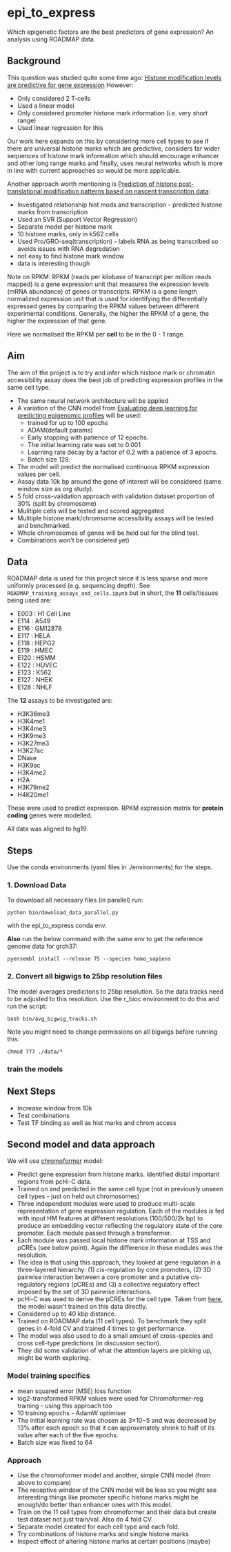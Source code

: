 # epi_to_express
Which epigenetic factors are the best predictors of gene expression? An analysis using ROADMAP data.

## Background
This question was studied quite some time ago: [
Histone modification levels are predictive for gene expression](https://www.pnas.org/doi/10.1073/pnas.0909344107#:~:text=Using%20the%20trained%20model%20parameters,0.82%2C%20respectively)
However:
* Only considered 2 T-cells
* Used a linear model
* Only considered promoter histone mark information (i.e. very short range)
* Used linear regression for this

Our work here expands on this by considering more cell types to see if there are universal histone marks
which are predictive, considers far wider sequences of histone mark information which should encourage
enhancer and other long range marks and finally, uses neural networks which is more in line with current
approaches so would be more applicable.

Another approach worth mentioning is 
[Prediction of histone post-translational modification patterns based on nascent transcription data](https://www.nature.com/articles/s41588-022-01026-x):
* Investigated relationship hist mods and transcription - predicted histone marks from transcription
* Used an SVR (Support Vector Regression)
* Separate model per histone mark
* 10 histone marks, only in k562 cells
* Used Pro/GRO-seq(transcription) - labels RNA as being transcribed so avoids issues with RNA degredation
* not easy to find histone mark window
* data is interesting though

Note on RPKM: RPKM (reads per kilobase of transcript per million reads mapped) is a gene expression unit 
that measures the expression levels (mRNA abundance) of genes or transcripts. RPKM is a gene length 
normalized expression unit that is used for identifying the differentially expressed genes by comparing 
the RPKM values between different experimental conditions. Generally, the higher the RPKM of a gene, 
the higher the expression of that gene. 

Here we normalised the RPKM per **cell** to be in the 0 - 1 range.

## Aim
The aim of the project is to try and infer which histone mark or chromatin accessibility assay
does the best job of predicting expression profiles in the same cell type.

* The same neural network architecture will be applied
* A variation of the CNN model from [Evaluating deep learning for predicting epigenomic profiles](https://www.biorxiv.org/content/10.1101/2022.04.29.490059v1.full) 
will be used: 
    * trained for up to 100 epochs 
    * ADAM(default params)
    * Early stopping with patience of 12 epochs.
    * The initial learning rate was set to 0.001 
    * Learning rate decay by a factor of 0.2 with a patience of 3 epochs. 
    * Batch size 128.
* The model will predict the normalised continuous RPKM expression values per cell.
* Assay data 10k bp around the gene of interest will be considered (same window size as org study).
* 5 fold cross-validation approach with validation dataset proportion of 30% (split by chromosome)
* Mulitiple cells will be tested and scored aggregated
* Mulitiple histone mark/chromsome accessibility assays will be tested and benchmarked.
* Whole chromosomes of genes will be held out for the blind test.
* Combinations won't be considered yet)

## Data
ROADMAP data is used for this project since it is less sparse and more uniformly processed (e.g.
sequencing depth). See `ROADMAP_training_assays_and_cells.ipynb` but in short, the **11** cells/tissues 
being used are:
* E003 : H1 Cell Line
* E114 : A549
* E116 : GM12878
* E117 : HELA
* E118 : HEPG2
* E119 : HMEC
* E120 : HSMM
* E122 : HUVEC
* E123 : K562
* E127 : NHEK
* E128 : NHLF

The **12** assays to be investigated are:
* H3K36me3
* H3K4me1
* H3K4me3
* H3K9me3
* H3K27me3
* H3K27ac
* DNase
* H3K9ac
* H3K4me2
* H2A
* H3K79me2
* H4K20me1

These were used to predict expression. RPKM expression matrix for **protein coding** genes were modelled.

All data was aligned to hg19.

## Steps

Use the conda environments (yaml files in ./environments) for the steps.

### 1. Download Data

To download all necessary files (in parallel) run:

```
python bin/download_data_parallel.py
```

with the epi_to_express conda env.

**Also** run the below command with the same env to get the reference genome data for grch37:

```
pyensembl install --release 75 --species homo_sapiens
```

### 2. Convert all bigwigs to 25bp resolution files

The model averages predicitons to 25bp resolution. So the data tracks need to be
adjusted to this resolution. Use the r_bioc environment to do this and run the script:

```
bash bin/avg_bigwig_tracks.sh
```

Note you might need to change permissions on all bigwigs before running this:

```
chmod 777 ./data/*
```

### train the models


## Next Steps
* Increase window from 10k
* Test combinations
* Test TF binding as well as hist marks and chrom access


## Second model and data approach

We will use [chromoformer](https://www.nature.com/articles/s41467-022-34152-5) model:
* Predict gene expression from histone marks. Identified distal important regions from pcHi-C data.
* Trained on and predicted in the same cell type (not in previously unseen cell types - just on held out chromosomes)
* Three independent modules were used to produce multi-scale representation of gene expression regulation. Each of the modules is fed with input HM features at different resolutions (100/500/2k bp) to produce an embedding vector reflecting the regulatory state of the core promoter. Each module passed through a transformer.
* Each module was passed local histone mark information at TSS and pCREs (see below point). Again the difference in these modules was the resolution.
* The idea is that using this approach, they looked at gene regulation in a three-layered hierarchy: (1) _cis_-regulation by core promoters, (2) 3D pairwise interaction between a core promoter and a putative _cis_-regulatory regions (pCREs) and (3) a collective regulatory effect imposed by the set of 3D pairwise interactions.
* pcHi-C was used to derive the pCREs for the cell type. Taken from [here](https://www.nature.com/articles/s41588-019-0494-8), the model wasn't trained on this data directly.
* Considered up to 40 kbp distance.
* Trained on ROADMAP data (11 cell types). To benchmark they split genes in 4-fold CV and trained 4 times to get performance. 
* The model was also used to do a small amount of cross-species and cross cell-type predictions (in discussion section).
* They did some validation of what the attention layers are picking up, might be worth exploring.

### Model training specifics
* mean squared error (MSE) loss function
* log2-transformed RPKM values were used for Chromoformer-reg training - using this approach too 
* 10 training epochs - AdamW optimiser
* The initial learning rate was chosen as 3×10−5 and was decreased by 13% after each epoch so that
it can approximately shrink to half of its value after each of the five epochs.
* Batch size was fixed to 64


### Approach

* Use the chromoformer model and another, simple CNN model (from above to compare)
* The receptive window of the CNN model will be less so you might see interesting things 
like promoter specific histone marks might be enough/do better than enhancer ones with this model.
* Train on the 11 cell types from chromoformer and their data but create test dataset 
not just train/val. Also do 4 fold CV.
* Separate model created for each cell type and each fold.
* Try combinations of histone marks and single histone marks
* Inspect effect of altering histone marks at certain positions (maybe)

